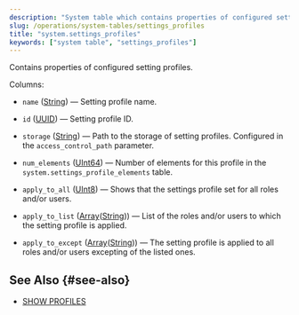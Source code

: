```yaml
---
description: "System table which contains properties of configured setting profiles."
slug: /operations/system-tables/settings_profiles
title: "system.settings_profiles"
keywords: ["system table", "settings_profiles"]
---
```


Contains properties of configured setting profiles.

Columns:
- `name` ([String](../../sql-reference/data-types/string.md)) — Setting profile name.

- `id` ([UUID](../../sql-reference/data-types/uuid.md)) — Setting profile ID.

- `storage` ([String](../../sql-reference/data-types/string.md)) — Path to the storage of setting profiles. Configured in the `access_control_path` parameter.

- `num_elements` ([UInt64](../../sql-reference/data-types/int-uint.md)) — Number of elements for this profile in the `system.settings_profile_elements` table.

- `apply_to_all` ([UInt8](/sql-reference/data-types/int-uint#integer-ranges)) — Shows that the settings profile set for all roles and/or users.

- `apply_to_list` ([Array](../../sql-reference/data-types/array.md)([String](../../sql-reference/data-types/string.md))) — List of the roles and/or users to which the setting profile is applied.

- `apply_to_except` ([Array](../../sql-reference/data-types/array.md)([String](../../sql-reference/data-types/string.md))) — The setting profile is applied to all roles and/or users excepting of the listed ones.

## See Also {#see-also}

- [SHOW PROFILES](../../sql-reference/statements/show.md#show-profiles-statement)

